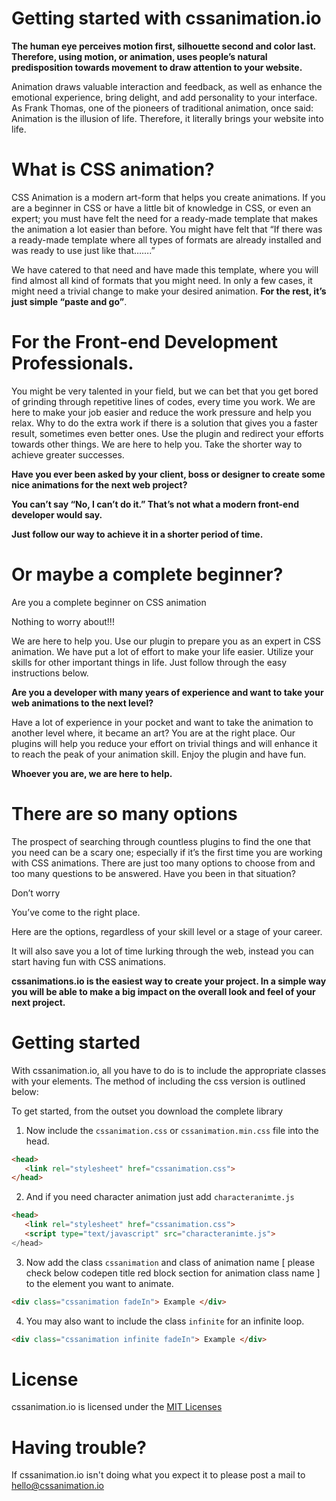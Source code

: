 # Getting started with cssanimation.io
**The human eye perceives motion first, silhouette second and color last. Therefore, using motion, or animation, uses people’s natural predisposition towards movement to draw attention to your website.**

Animation draws valuable interaction and feedback, as well as enhance the emotional experience, bring delight, and add personality to your interface. As Frank Thomas, one of the pioneers of traditional animation, once said: Animation is the illusion of life. Therefore, it literally brings your website into life.

# What is CSS animation?
CSS Animation is a modern art-form that helps you create animations. If you are a beginner in CSS or have a little bit of knowledge in CSS, or even an expert; you must have felt the need for a ready-made template that makes the animation a lot easier than before. You might have felt that “If there was a ready-made template where all types of formats are already installed and was ready to use just like that…….”

We have catered to that need and have made this template, where you will find almost all kind of formats that you might need. In only a few cases, it might need a trivial change to make your desired animation. **For the rest, it’s just simple “paste and go”**.

# For the Front-end Development Professionals.
You might be very talented in your field, but we can bet that you get bored of grinding through repetitive lines of codes, every time you work. We are here to make your job easier and reduce the work pressure and help you relax. Why to do the extra work if there is a solution that gives you a faster result, sometimes even better ones. Use the plugin and redirect your efforts towards other things. We are here to help you. Take the shorter way to achieve greater successes.

**Have you ever been asked by your client, boss or designer to create some nice animations for the next web project?**

**You can’t say “No, I can’t do it.” That’s not what a modern front-end developer would say.**

**Just follow our way to achieve it in a shorter period of time.**

# Or maybe a complete beginner?
Are you a complete beginner on CSS animation

Nothing to worry about!!!

We are here to help you. Use our plugin to prepare you as an expert in CSS animation. We have put a lot of effort to make your life easier. Utilize your skills for other important things in life. Just follow through the easy instructions below.

**Are you a developer with many years of experience and want to take your web animations to the next level?**

Have a lot of experience in your pocket and want to take the animation to another level where, it became an art? You are at the right place. Our plugins will help you reduce your effort on trivial things and will enhance it to reach the peak of your animation skill. Enjoy the plugin and have fun.

**Whoever you are, we are here to help.**

# There are so many options
The prospect of searching through countless plugins to find the one that you need can be a scary one; especially if it’s the first time you are working with CSS animations. There are just too many options to choose from and too many questions to be answered. Have you been in that situation?

Don’t worry

You’ve come to the right place.

Here are the options, regardless of your skill level or a stage of your career.

It will also save you a lot of time lurking through the web, instead you can start having fun with CSS animations.

**cssanimations.io is the easiest way to create your project. In a simple way you will be able to make a big impact on the overall look and feel of your next project.**

# Getting started
With cssanimation.io, all you have to do is to include the appropriate classes with your elements. The method of including the css version is outlined below:

To get started, from the outset you download the complete library


1. Now include the `cssanimation.css` or `cssanimation.min.css` file into the head.
``` html
<head> 
   <link rel="stylesheet" href="cssanimation.css"> 
</head>
```

2. And if you need character animation just add `characteranimte.js`
``` html
<head> 
   <link rel="stylesheet" href="cssanimation.css"> 
   <script type="text/javascript" src="characteranimte.js"> 
</head>
```

3. Now add the class `cssanimation` and class of animation name [ please check below codepen title red block section for animation class name ] to the element you want to animate.
``` html
<div class="cssanimation fadeIn"> Example </div>
``` 


4. You may also want to include the class `infinite` for an infinite loop.
``` html
<div class="cssanimation infinite fadeIn"> Example </div>
```

# License
cssanimation.io is licensed under the [MIT Licenses](cssanimation.io/LICENSE)

# Having trouble?
If cssanimation.io isn't doing what you expect it to please post a mail to hello@cssanimation.io
